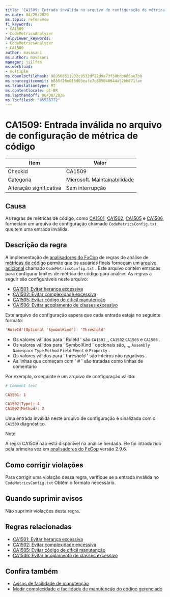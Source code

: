 ```yaml
---
title: 'CA1509: Entrada inválida no arquivo de configuração de métrica de código'
ms.date: 04/28/2020
ms.topic: reference
f1_keywords:
- CA1509
- CodeMetricsAnalyzer
helpviewer_keywords:
- CodeMetricsAnalyzer
- CA1509
author: mavasani
ms.author: mavasani
manager: jillfra
ms.workload:
- multiple
ms.openlocfilehash: 989560511932c9532df22d9a73f38bdb605ae7b0
ms.sourcegitcommit: b885f26e015d03eafe7c885040644a52bb071fae
ms.translationtype: MT
ms.contentlocale: pt-BR
ms.lasthandoff: 06/30/2020
ms.locfileid: "85528772"
---
```

# <a name="ca1509-invalid-entry-in-code-metrics-configuration-file"></a>CA1509: Entrada inválida no arquivo de configuração de métrica de código

|Item|Valor|
|-|-|
|CheckId|CA1509|
|Categoria|Microsoft. Maintainabilidade|
|Alteração significativa|Sem interrupção|

## <a name="cause"></a>Causa

As regras de métricas de código, como [CA1501](ca1501.md), [CA1502](ca1502.md), [CA1505](ca1505.md) e [CA1506](ca1506.md), forneciam um arquivo de configuração chamado `CodeMetricsConfig.txt` que tem uma entrada inválida.

## <a name="rule-description"></a>Descrição da regra

A implementação de [analisadores do FxCop](https://www.nuget.org/packages/Microsoft.CodeAnalysis.FxCopAnalyzers) de regras de análise de [métricas de código](code-metrics-values.md) permite que os usuários finais forneçam um [arquivo adicional](https://github.com/dotnet/roslyn/blob/release/dev16.6/docs/analyzers/Using%20Additional%20Files.md) chamado `CodeMetricsConfig.txt` . Este arquivo contém entradas para configurar limites de métrica de código para análise. As regras a seguir são configuráveis neste arquivo:

- [CA1501: Evitar herança excessiva](ca1501.md)
- [CA1502: Evitar complexidade excessiva](ca1502.md)
- [CA1505: Evitar código de difícil manutenção](ca1505.md)
- [CA1506: Evitar acoplamento de classes excessivo](ca1506.md)

Este arquivo de configuração espera que cada entrada esteja no seguinte formato:

```ini
'RuleId'(Optional 'SymbolKind'): 'Threshold'
```

- Os valores válidos para ' RuleId ' são `CA1501` ,, `CA1502` `CA1505` e `CA1506` .
- Os valores válidos para ' SymbolKind ' opcionais são,,,,, `Assembly` `Namespace` `Type` `Method` `Field` `Event` e `Property` .
- Os valores válidos para ' threshold ' são inteiros não negativos.
- As linhas que começam com ' # ' são tratadas como linhas de comentário

Por exemplo, o seguinte é um arquivo de configuração válido:

```ini
# Comment text

CA1501: 1

CA1502(Type): 4
CA1502(Method): 2
```

Uma entrada inválida neste arquivo de configuração é sinalizada com o `CA1509` diagnóstico.

> [!NOTE]
> A regra CA1509 não está disponível na análise herdada. Ele foi introduzido pela primeira vez em [analisadores do FxCop](https://www.nuget.org/packages/Microsoft.CodeAnalysis.FxCopAnalyzers) versão 2.9.6.


## <a name="how-to-fix-violations"></a>Como corrigir violações

Para corrigir uma violação dessa regra, verifique se a entrada inválida no `CodeMetricsConfig.txt` Obtém o formato necessário.

## <a name="when-to-suppress-warnings"></a>Quando suprimir avisos

Não suprimir violações desta regra.

## <a name="related-rules"></a>Regras relacionadas

- [CA1501: Evitar herança excessiva](ca1501.md)
- [CA1502: Evitar complexidade excessiva](ca1502.md)
- [CA1505: Evitar código de difícil manutenção](ca1505.md)
- [CA1506: Evitar acoplamento de classes excessivo](ca1506.md)

## <a name="see-also"></a>Confira também

- [Avisos de facilidade de manutenção](maintainability-warnings.md)
- [Medir complexidade e facilidade de manutenção do código gerenciado](code-metrics-values.md)
